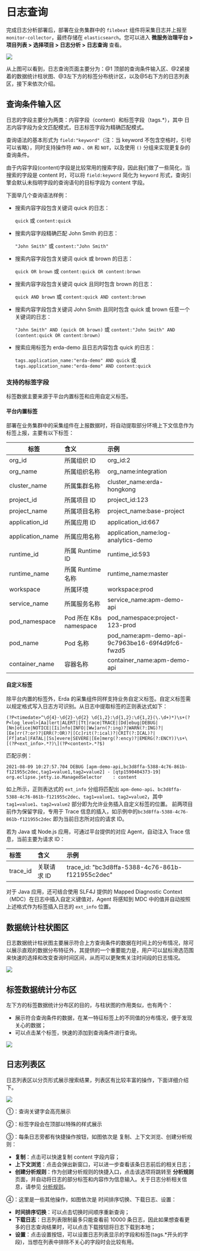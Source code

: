 # 日志查询

完成日志分析部署后，部署在业务集群中的 `filebeat` 组件将采集日志并上报至 `monitor-collector`，最终存储在 `elasticsearch`。您可以进入 **微服务治理平台 > 项目列表 > 选择项目 > 日志分析 > 日志查询** 查看。

![](http://terminus-paas.oss-cn-hangzhou.aliyuncs.com/paas-doc/2021/10/26/3aa3f3c1-844b-4253-ace2-dd758aed196b.png)

从上图可以看到，日志查询页面主要分为：@1 顶部的查询条件输入区、@2紧接着的数据统计柱状图、@3左下方的标签分布统计区，以及@5右下方的日志列表区，接下来依次介绍。

## 查询条件输入区

日志的字段主要分为两类：内容字段（content）和标签字段（tags.*），其中 日志内容字段为全文匹配模式，日志标签字段为精确匹配模式。

查询语法的基本形式为 `field:"keyword"`（注：当 keyword 不包含空格时，引号可以省略），同时支持操作符 `AND` 、`OR` 和 `NOT`，以及使用 `()` 分组来实现更复杂的查询条件。

由于内容字段(content)字段是比较常用的搜索字段，因此我们做了一些简化，当搜索的字段是 content 时，可以将 `field:keyword` 简化为 `keyword` 形式，查询引擎会默认未指明字段的查询语句的目标字段为 content 字段。

下面举几个查询语法样例：

- 搜索内容字段包含关键词 quick 的日志：
  
  `quick` 或 `content:quick`


- 搜索内容字段精确匹配 John Smith 的日志：
  
  `"John Smith"` 或 `content:"John Smith"`


- 搜索内容字段包含关键词 quick 或 brown 的日志：
  
  `quick OR brown` 或 `content:quick OR content:brown`


- 搜索内容字段包含关键词 quick 且同时包含 brown 的日志：
  
  `quick AND brown` 或 `content:quick AND content:brown`


- 搜索内容字段包含关键词 John Smith 且同时包含 quick 或 brown 任意一个关键词的日志：

  `"John Smith" AND (quick OR brown)` 或 `content:"John Smith" AND (content:quick OR content:brown)`


- 搜索应用标签为 erda-demo 且日志内容包含 quick 的日志：

  `tags.application_name:"erda-demo" AND quick` 或 `tags.application_name:"erda-demo" AND content:quick`


### 支持的标签字段

标签数据主要来源于平台内置标签和应用自定义标签。

#### 平台内置标签
部署在业务集群中的采集组件在上报数据时，将自动提取部分环境上下文信息作为标签上报，主要有以下标签：

| 标签 | 含义 | 示例 |
| ---- | :--- | :--- |
| org_id | 所属组织 ID | org_id:2 |
| org_name | 所属组织名称 | org_name:integration |
| cluster_name | 所属集群名称 | cluster_name:erda-hongkong |
| project_id | 所属项目 ID | project_id:123 |
| project_name | 所属项目名称 | project_name:base-project |
| application_id | 所属应用 ID | application_id:667 |
| application_name | 所属应用名称 | application_name:log-analytics-demo |
| runtime_id | 所属 Runtime ID | runtime_id:593 |
| runtime_name | 所属 Runtime 名称 | runtime_name:master |
| workspace | 所属环境 | workspace:prod |
| service_name | 所属服务名称 | service_name:apm-demo-api |
| pod_namespace | Pod 所在 K8s namespace | pod_namespace:project-123-prod |
| pod_name | Pod 名称 | pod_name:apm-demo-api-9c7963be16-69f4d9fc6-fwzd5 |
| container_name | 容器名称 | container_name:apm-demo-api |

#### 自定义标签

除平台内置的标签外，Erda 的采集组件同样支持业务自定义标签。自定义标签需以规定格式写入日志方可识别。从日志中提取标签的正则表达式如下：
```regexp
(?P<timedate>^\d{4}-\d{2}-\d{2} \d{1,2}:\d{1,2}:\d{1,2}(\.\d+)*)\s+(?P<log_level>[Aa]lert|ALERT|[Tt]race|TRACE|[Dd]ebug|DEBUG|[Nn]otice|NOTICE|[Ii]nfo|INFO|[Ww]arn(?:ing)?|WARN(?:ING)?|[Ee]rr(?:or)?|ERR(?:OR)?|[Cc]rit(?:ical)?|CRIT(?:ICAL)?|[Ff]atal|FATAL|[Ss]evere|SEVERE|[Ee]merg(?:ency)?|EMERG(?:ENCY))\s+\[(?P<ext_info>.*?)\](?P<content>.*?$)
```
匹配示例：
```text
2021-08-09 10:27:57.704 DEBUG [apm-demo-api,bc3d8ffa-5388-4c76-861b-f121955c2dec,tag1=value1,tag2=value2] - [qtp1590404373-19] org.eclipse.jetty.io.ManagedSelector    : content
```
如上所示，正则表达式的 `ext_info` 分组将匹配出 `apm-demo-api`、`bc3d8ffa-5388-4c76-861b-f121955c2dec`、`tag1=value1`、`tag2=value2`，其中 `tag1=value1`、`tag2=value2` 部分即为允许业务插入自定义标签的位置。 前两项目前作为保留字段，专用于 Trace 信息的插入，如示例中的`bc3d8ffa-5388-4c76-861b-f121955c2dec` 即为当前日志所对应的请求 ID。

若为 Java 或 Node.js 应用，可通过平台提供的对应 Agent，自动注入 Trace 信息，当前主要为请求 ID：

| 标签 | 含义 | 示例 |
| :--- | :--- | :--- |
| trace_id | 关联请求 ID | trace_id: "bc3d8ffa-5388-4c76-861b-f121955c2dec" |

对于 Java 应用，还可结合使用 SLF4J 提供的 Mapped Diagnostic Context（MDC）在日志中插入自定义键值对，Agent 将感知到 MDC 中的值并自动按照上述格式作为标签插入日志的 `ext_info` 位置。

## 数据统计柱状图区

日志数据统计柱状图主要展示符合上方查询条件的数据在时间上的分布情况，除可以展示直观的数据分布特征外，其提供的一个重要能力是，用户可以鼠标滑选范围来快速的选择和改变查询时间区间，从而可以更聚焦关注时间段的日志情况。

![](http://terminus-paas.oss-cn-hangzhou.aliyuncs.com/paas-doc/2021/10/26/8ad36e8f-607c-44bb-bdba-27db7993dc95.png)

## 标签数据统计分布区

左下方的标签数据统计分布区的目的，与柱状图的作用类似，也有两个：
- 展示符合查询条件的数据，在某一特征标签上的不同值的分布情况，便于发现关心的数据；
- 可以点击某个标签，快速的添加到查询条件进行查询。

![](http://terminus-paas.oss-cn-hangzhou.aliyuncs.com/paas-doc/2021/10/26/7026942d-1c9b-423c-9635-5d42be217a58.png)

## 日志列表区

日志列表区以分页形式展示搜索结果，列表区有比较丰富的操作，下面详细介绍下。

![](http://terminus-paas.oss-cn-hangzhou.aliyuncs.com/paas-doc/2021/10/26/351ae00e-7369-4110-bdff-d7ce18c5976d.png)

①：查询关键字会高亮展示

②：标签字段会在顶部以特殊的样式展示

③：每条日志旁都有快捷操作按钮，如图依次是 复制、上下文浏览、创建分析规则：
- **复制**：点击可以快速复制 content 字段内容；
- **上下文浏览**：点击会弹出新窗口，可以进一步查看该条日志前后的相关日志；
- **创建分析规则**：作为创建分析规则的快捷入口，点击该选项将跳转至 **分析规则** 页面，并自动将日志的部分标签和内容作为信息输入。关于日志分析相关信息，请参见 [分析规则](rules.md)。

④：这里是一些其他操作，如图依次是 时间排序切换、下载日志、设置：
- **时间排序切换**：可以点击切换时间顺序重新查询；
- **下载日志**：日志列表限制最多只能查看前 10000 条日志，因此如果想查看更多的日志查询结果时，可以点击下载按钮将日志下载到本地；
- **设置**：点击设置按钮，可以设置日志列表显示的字段和标签(tags.*开头的字段)，当想在列表中排除不关心的字段时会比较有用。

